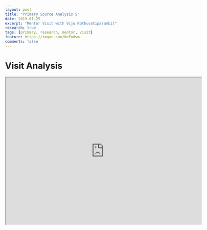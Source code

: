 ```yaml
---
layout: post
title: "Primary Source Analysis 5"
date: 2019-01-25
excerpt: "Mentor Visit with Viju Kothuvatiparambil"
research: true
tags: [primary, research, mentor, visit]
feature: https://imgur.com/NeFndvm
comments: false
---
```


# Visit Analysis

<iframe src="https://drive.google.com/file/d/1HuL2jH-GxqFtIqahtdLwCiTQ7YPdhp0D/preview" width="640" height="480"></iframe>
